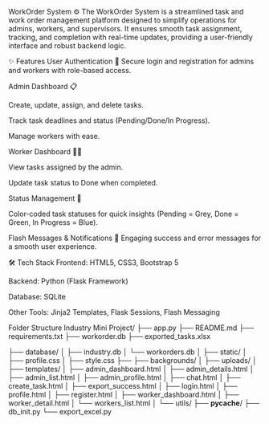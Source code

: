 WorkOrder System ⚙️
The WorkOrder System is a streamlined task and work order management platform designed to simplify operations for admins, workers, and supervisors. It ensures smooth task assignment, tracking, and completion with real-time updates, providing a user-friendly interface and robust backend logic.

✨ Features
User Authentication 🔐
Secure login and registration for admins and workers with role-based access.

Admin Dashboard 📋

Create, update, assign, and delete tasks.

Track task deadlines and status (Pending/Done/In Progress).

Manage workers with ease.

Worker Dashboard 🧑‍🔧

View tasks assigned by the admin.

Update task status to Done when completed.

Status Management 🎨

Color-coded task statuses for quick insights (Pending = Grey, Done = Green, In Progress = Blue).

Flash Messages & Notifications 🔔
Engaging success and error messages for a smooth user experience.

🛠️ Tech Stack
Frontend: HTML5, CSS3, Bootstrap 5

Backend: Python (Flask Framework)

Database: SQLite

Other Tools: Jinja2 Templates, Flask Sessions, Flash Messaging

Folder Structure
Industry Mini Project/
├── app.py
├── README.md
├── requirements.txt
├── workorder.db
├── exported_tasks.xlsx

├── database/
│   ├── industry.db
│   └── workorders.db
│
├── static/
│   ├── profile.css
│   ├── style.css
├── ├── backgrounds/
│   ├── uploads/
│
├── templates/
│   ├── admin_dashboard.html
│   ├── admin_details.html
│   ├── admin_list.html
│   ├── admin_profile.html
│   ├── chat.html
│   ├── create_task.html
│   ├── export_success.html
│   ├── login.html
│   ├── profile.html
│   ├── register.html
│   ├── worker_dashboard.html
│   ├── worker_detail.html
│   └── workers_list.html
│
└── utils/
    ├── __pycache__/
    ├── db_init.py
    └── export_excel.py
